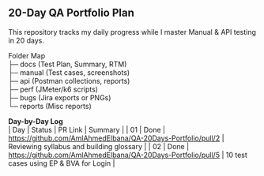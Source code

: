 ## 20-Day QA Portfolio Plan
This repository tracks my daily progress while I master Manual & API testing in 20 days.

Folder Map  
├─ docs      (Test Plan, Summary, RTM)  
├─ manual    (Test cases, screenshots)  
├─ api       (Postman collections, reports)  
├─ perf      (JMeter/k6 scripts)  
├─ bugs      (Jira exports or PNGs)  
└─ reports   (Misc reports)

**Day-by-Day Log**  
| Day | Status | PR Link | Summary |
| 01  | Done | https://github.com/AmlAhmedElbana/QA-20Days-Portfolio/pull/2 | Reviewing syllabus and building glossary |
| 02  | Done | https://github.com/AmlAhmedElbana/QA-20Days-Portfolio/pull/5 | 10 test cases using EP & BVA for Login |
